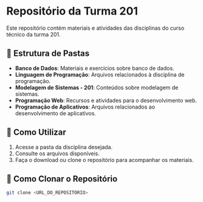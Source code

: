 # Repositório da Turma 201

Este repositório contém materiais e atividades das disciplinas do curso técnico da turma 201.

## 📂 Estrutura de Pastas

- **Banco de Dados**: Materiais e exercícios sobre banco de dados.
- **Linguagem de Programação**: Arquivos relacionados à disciplina de programação.
- **Modelagem de Sistemas - 201**: Conteúdos sobre modelagem de sistemas.
- **Programação Web**: Recursos e atividades para o desenvolvimento web.
- **Programação de Aplicativos**: Arquivos relacionados ao desenvolvimento de aplicativos.

## 📌 Como Utilizar

1. Acesse a pasta da disciplina desejada.
2. Consulte os arquivos disponíveis.
3. Faça o download ou clone o repositório para acompanhar os materiais.

## 🔗 Como Clonar o Repositório

```bash
git clone <URL_DO_REPOSITORIO>
